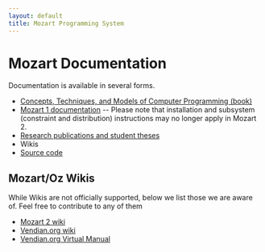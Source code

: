 ```yaml
---
layout: default
title: Mozart Programming System
---
```


# Mozart Documentation

Documentation is available in several forms.

* [Concepts, Techniques, and Models of Computer Programming (book)](http://www.info.ucl.ac.be/~pvr/book.html)
* [Mozart 1 documentation](/mozart-v1/doc-1.4.0/) -- Please note that installation and subsystem (constraint and distribution) instructions may no longer apply in Mozart 2.
* [Research publications and student theses](/papers/)
* Wikis
* [Source code](https://github.com/mozart/mozart2)

## Mozart/Oz Wikis

While Wikis are not officially supported, below we list those we are aware of.
Feel free to contribute to any of them

- [Mozart 2 wiki](https://github.com/mozart/mozart2/wiki)
- [Vendian.org wiki](http://www.vendian.org/oz/wiki/)
- [Vendian.org Virtual Manual](http://www.vendian.org/oz/wiki/index.cgi?VirtualManual)
